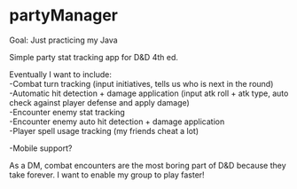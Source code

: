 # partyManager

Goal: Just practicing my Java

Simple party stat tracking app for D&D 4th ed.

Eventually I want to include:  
-Combat turn tracking (input initiatives, tells us who is next in the round)  
-Automatic hit detection + damage application (input atk roll + atk type, auto check against player defense and apply damage)  
-Encounter enemy stat tracking  
-Encounter enemy auto hit detection + damage application  
-Player spell usage tracking (my friends cheat a lot)  

-Mobile support?  

As a DM, combat encounters are the most boring part of D&D because they take forever. I want to enable my group to play faster!  
